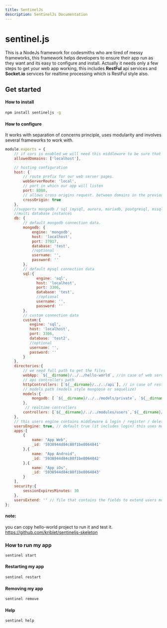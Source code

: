 ```yaml
---
title: SentinelJs
description: SentinelJs Documentation
---
```


# sentinel.js
This is a NodeJs framework for codesmiths who are tired of messy frameworks, this framework helps developers to ensure their app run as they want and its easy to configure and install.
Actually it needs only a few steps to get your web app working, this includes **RestFul** api services and **Socket.io** services for realtime processing which is RestFul style also.

## Get started

#### How to install
```bash
npm install sentineljs -g
```

#### How to configure
It works with separation of concerns principle, uses modularity and involves several frameworks to work with.
```javascript
module.exports = {
    // if cors is enabled we will need this middleware to be sure that no other domains consumes our api or web.
    allowedDomains: ['localhost'],

    // hosting configuration
    host: {
        // route prefix for our web server pages.
        webServerRoute: 'local',
        // port in whicn our app will listen
        port: 8080,
        // allows cross origins request. between domains in the previous configuration
        crossOrigin: true
    },
    //supports mongodb / sql (mysql, aurora, mariadb, postgresql, mssql / dynamodb
    //multi database instances
    db: {
        // default mongodb connection data.
        mongodb: {
            engine: 'mongodb',
            host: 'localhost',
            port: 27017,
            database: 'test',
            //optional
            username: '',
            password: ''
        },
        // default mysql connection data
        sql:{
              engine: 'sql',
              host: 'localhost',
              port: 3306,
              database: 'test',
              //optional
              username: '',
              password: ''
        },
        // custom connection data
        custom:{
           engine: 'sql',
           host: 'localhost',
           port: 3306,
           database: 'test2',
           //optional
           username: '',
           password: ''
        }
    },
    directories:{
        // we need full path to get the files
        webApp: `${__dirname}/../../hello-world`, //in case of web server
        // api controllers path
        httpControllers: [`${__dirname}/../../api`], // in case of restapi
        // models path (models style mongoose or sequelize)
        models:{
            mongodb: [ `${__dirname}/../../models/private`, `${__dirname}/../../models/public` ]
        },
         // realtime controllers
        controllers: [`${__dirname}/../../modules/users`,`${__dirname}/../../modules/history`]
    },
    // this users engine contains middleware & login / register / delete restful and socket methods.
    usersEngine: true, // default true (it includes login) this uses mongodb as default database for now.
    apps:[
        {
            name: "App Web",
            _id: '5938944d84c88f1be8064841'
        },{
            name: "App Android",
            _id: '5938944d84c88f1be8064842'
        },{
            name: "App iOs",
            _id: '5938944d84c88f1be8064843'
        }
    ],
    security:{
        sessionExpiresMinutes: 30
    },
    usersExtend: '' // file that contains the fields to extend users model  (mongoose only supported)
};

```

#### note:
you can copy hello-world project to run it and test it.
https://github.com/kriblet/sentineljs-skeleton

### How to run my app
```bash
sentinel start
```

#### Restarting my app
```bash
sentinel restart
```

#### Removing my app
```bash
sentinel remove
```

#### Help
```bash
sentinel help
```
